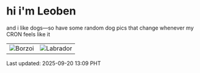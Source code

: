 # hi i'm Leoben

and i like dogs—so have some random dog pics that change whenever my CRON feels like it

|  |  |
|--------|----------|
| ![Borzoi](https://random-dog-vercel.vercel.app/api/random-borzoi?v=1758344948) | ![Labrador](https://random-dog-vercel.vercel.app/api/random-labrador?v=1758344948) |

Last updated: 2025-09-20 13:09 PHT
